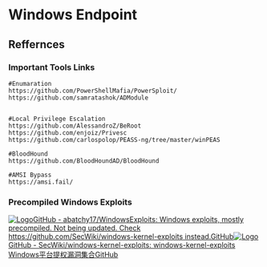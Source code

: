 # Windows Endpoint

## Reffernces

### Important Tools Links <a href="#important-tools-links" id="important-tools-links"></a>

```
#Enumaration
https://github.com/PowerShellMafia/PowerSploit/
https://github.com/samratashok/ADModule


#Local Privilege Escalation
https://github.com/AlessandroZ/BeRoot
https://github.com/enjoiz/Privesc
https://github.com/carlospolop/PEASS-ng/tree/master/winPEAS

#BloodHound
https://github.com/BloodHoundAD/BloodHound

#AMSI Bypass
https://amsi.fail/
```

### Precompiled Windows Exploits <a href="#precompiled-windows-exploits" id="precompiled-windows-exploits"></a>

[![Logo](https://github.com/fluidicon.png)GitHub - abatchy17/WindowsExploits: Windows exploits, mostly precompiled. Not being updated. Check https://github.com/SecWiki/windows-kernel-exploits instead.GitHub](https://github.com/abatchy17/WindowsExploits)[![Logo](https://github.com/fluidicon.png)GitHub - SecWiki/windows-kernel-exploits: windows-kernel-exploits Windows平台提权漏洞集合GitHub](https://github.com/SecWiki/windows-kernel-exploits)
